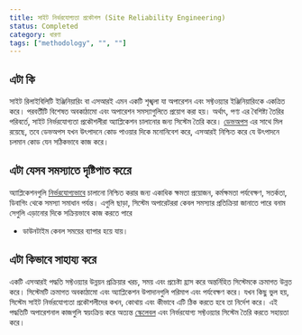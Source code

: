 ```yaml
---
title: সাইট নির্ভরযোগ্যতা প্রকৌশল (Site Reliability Engineering)
status: Completed
category: ধারণা
tags: ["methodology", "", ""]
---
```


## এটা কি

সাইট রিলাইবিলিটি ইঞ্জিনিয়ারিং বা এসআরই এমন একটি শৃঙ্খলা যা অপারেশন এবং সফ্টওয়্যার ইঞ্জিনিয়ারিংকে একত্রিত করে। 
পরবর্তীটি বিশেষত অবকাঠামো এবং অপারেশন সমস্যাগুলিতে প্রয়োগ করা হয়। 
অর্থাৎ, পণ্য এর বৈশিষ্ট্য তৈরির পরিবর্তে, সাইট নির্ভরযোগ্যতা প্রকৌশলীরা অ্যাপ্লিকেশন চালানোর জন্য সিস্টেম তৈরি করে।
[ডেভঅপস](/bn/devops/) এর সাথে মিল রয়েছে, তবে ডেভঅপস যখন উৎপাদনে কোড পাওয়ার দিকে মনোনিবেশ করে, 
এসআরই নিশ্চিত করে যে উৎপাদনে চলমান কোড যেন সঠিকভাবে কাজ করে।

## এটা যেসব সমস্যাতে দৃষ্টিপাত করেে

অ্যাপ্লিকেশনগুলি [নির্ভরযোগ্যভাবে](/bn/reliability/) চালানো নিশ্চিত করার জন্য একাধিক ক্ষমতা প্রয়োজন, 
কর্মক্ষমতা পর্যবেক্ষণ, সতর্কতা, ডিবাগিং থেকে সমস্যা সমাধান পর্যন্ত।
এগুলি ছাড়া, সিস্টেম অপারেটররা কেবল সমস্যার প্রতিক্রিয়া জানাতে পারে বনাম সেগুলি এড়ানোর দিকে সক্রিয়ভাবে কাজ করতে পারে 
- ডাউনটাইম কেবল সময়ের ব্যাপার হয়ে যায়।

## এটা কিভাবে সাহায্য করে

একটি এসআরই পদ্ধতি সফ্টওয়্যার উন্নয়ন প্রক্রিয়ার খরচ, সময় এবং প্রচেষ্টা হ্রাস করে 
অন্তর্নিহিত সিস্টেমকে ক্রমাগত উন্নত করে। 
সিস্টেমটি ক্রমাগত অবকাঠামো এবং অ্যাপ্লিকেশন উপাদানগুলি পরিমাপ এবং পর্যবেক্ষণ করে। 
যখন কিছু ভুল হয়, সিস্টেম সাইট নির্ভরযোগ্যতা প্রকৌশলীদের কখন, কোথায় এবং কীভাবে এটি ঠিক করতে হবে তা নির্দেশ করে। 
এই পদ্ধতিটি অপারেশনাল কাজগুলি স্বয়ংক্রিয় করে অত্যন্ত [স্কেলেবল](/bn/scalability/) এবং নির্ভরযোগ্য সফ্টওয়্যার সিস্টেম তৈরি করতে সহায়তা করে।
